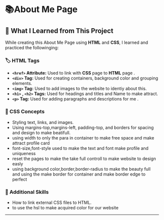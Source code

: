 # 📚About Me Page
## 📝 What I Learned from This Project
While creating this About Me Page using **HTML** and **CSS**, I learned and practiced the followinging:  

### 🏷️ HTML Tags  
- **`<href>` Attribute:** Used to link with **CSS** page to **HTML** page .  
- **`<div>` Tag:** Used for creating containers, background color and grouping elements.    
- **`<img>` Tag:** Used to add images to the website to identiy about this.    
- **`<h1>` , `<h2>` Tags:** Used for headings and titles and Name to make attract.  
- **`<p>` Tag:** Used for adding paragraphs and descriptions for me .  

### 🎨 CSS Concepts  
- Styling text, links, and images.     
- Using margins-top,margins-left, padding-top, and borders for spacing and design to make beatifull.
- using width to only the para in container to make free space and make attract profile card
- font-size,font-style used to make the text and font make profile and uniqueness
- reset the pages to make the take full controll to make website to design easly
- using background color,border,border-radius to make the beauty full and using the make  border for container and make border edge to perfect

### 🚀 Additional Skills  
- How to link external CSS files to HTML.
- to use the hsl to make acquired color for our website
  

---

